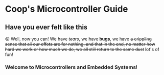 # Coop's Microcontroller Guide

## Have you ever felt like this
☹️
Well, now you can!
We have _tears_, we have __bugs__, we have ~~a crippling sense that all our effots are for nothing, and that in the end, no matter how hard we work or how much we do, we all still return to the same dust~~ lot's of fun!

### Welcome to Microcontrollers and Embedded Systems!
